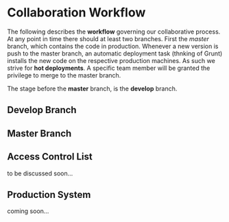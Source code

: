 # Collaboration Workflow
The following describes the **workflow** governing our collaborative process. At any point in time there should at least two branches. First the *master* branch, which contains the code in production. Whenever a new version is push to the master branch, an automatic deployment task (thnking of Grunt) installs the new code on the respective production machines. As such we strive for **hot deployments**. A specific team member will be granted the privilege to merge to the master branch.

The stage before the **master** branch, is the **develop** branch.

## Develop Branch

## Master Branch

## Access Control List
to be discussed soon...

## Production System
coming soon...
